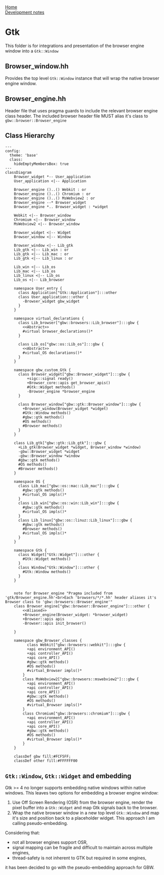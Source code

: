 [Home](../../#development)<br>
[Development notes](..)

# Gtk
This folder is for integrations and presentation of the browser engine window into a `Gtk::Window`

## Browser_window.hh
Provides the top level `Gtk::Window` instance that will wrap the native browser engine window.

## Browser_engine.hh
Header file that uses pragma guards to include the relevant browser engine class header. The included browser header file MUST alias it's class to `gbw::browser::Browser_engine`

## Class Hierarchy
```mermaid
---
config:
  theme: 'base'
  class:
    hideEmptyMembersBox: true
---
classDiagram
    Browser_widget *-- User_application
    User_application <|-- Application

    Browser_engine ()..() Webkit : or
    Browser_engine ()..() Chromium : or
    Browser_engine ()..() MsWebview2 : or
    Browser_engine --* Browser_widget
    Browser_engine *.. Browser_widget : *widget

    Webkit <|-- Browser_window
    Chromium <|-- Browser_window
    MsWebview2 <|-- Browser_window
    
    Browser_widget <|-- Widget
    Browser_window <|-- Window
    
    Browser_window <|-- Lib_gtk
    Lib_gtk <|-- Lib_win : or
    Lib_gtk <|-- Lib_mac : or
    Lib_gtk <|-- Lib_linux : or
    
    Lib_win <|-- Lib_os
    Lib_mac <|-- Lib_os
    Lib_linux <|-- Lib_os
    Lib_os <|-- Lib_browser
    
    namespace User_entry {
      class Application["Gtk::Application"]:::other
      class User_application:::other {
        -Browser_widget gbw_widget
      }
    }
    
    namespace virtual_declarations {
      class Lib_browser["gbw::browsers::Lib_browser"]:::gbw {
        <<Abstract>> 
        #virtual browser_declarations()*
      } 
      
      class Lib_os["gbw::os::Lib_os"]:::gbw {
        <<Abstract>>
        #virtual_OS declarations()*
      }
    }

    namespace gbw_custom_Gtk {
      class Browser_widget["gbw::Browser_widget"]:::gbw {
          +sigc::signal ready()
          +Browser_core::apis get_browser_apis()
          #Gtk::Widget methods()
          -Browser_engine *browser_engine
      }

      class Browser_window["gbw::gtk::Browser_window"]:::gbw {
        +Browser_window(Browser_widget *widget)
        #Gtk::Window methods()
        #gbw::gtk methods()
        #OS methods()
        #Browser methods()
      }
    }

    class Lib_gtk["gbw::gtk::Lib_gtk"]:::gbw {
      +Lib_gtk(Browser_widget *widget, Browser_window *window)
      -gbw::Browser_widget *widget
      -gbw::Browser_window *window
      #gbw::gtk methods()
      #OS methods()
      #Browser methods()
    }

    namespace OS {
      class Lib_mac["gbw::os::mac::Lib_mac"]:::gbw {
        #gbw::gtk methods()
        #virtual_OS impls()*
      }
      class Lib_win["gbw::os::win::Lib_win"]:::gbw {
        #gbw::gtk methods()
        #virtual_OS impls()*
      }
      class Lib_linux["gbw::os::linuz::Lib_linux"]:::gbw {
        #gbw::gtk methods()
        #Browser methods()
        #virtual_OS impls()*
      }
    }

    namespace Gtk {
      class Widget["Gtk::Widget"]:::other {
        #Gtk::Widget methods()
      }
      class Window["Gtk::Window"]:::other {
        #Gtk::Window methods()
      }
    }


    note for Browser_engine "Pragma included from 'gtk/Browser_engine.hh'<br>Each 'browsers/*/*.hh' header aliases it's Browser class to 'gbw::browsers::Browser_engine'" 
    class Browser_engine["gbw::browser::Browser_engine"]:::other {
        <<Aliased>>
        +Browser_engine(Browser_widget: *browser_widget)
        +Browser::apis apis
        -Browser::apis init_browser()
        
    }

    namespace gbw_Browser_classes {
          class Webkit["gbw::browsers::webkit"]:::gbw {
          +api environment_API()
          +api controller_API()
          +api core_API()
          #gbw::gtk methods()
          #OS methods()
          #virtual_Browser impls()*
        }
        class MsWebview2["gbw::browsers::mswebview2"]:::gbw {
          +api environment_API()
          +api controller_API()
          +api core_API()
          #gbw::gtk methods()
          #OS methods()          
          #virtual_Browser impls()*
        }
        class Chromium["gbw::browsers::chromium"]:::gbw {
          +api environment_API()
          +api controller_API()
          +api core_API()
          #gbw::gtk methods()
          #OS methods()          
          #virtual_Browser impls()*
        }
    }

    classDef gbw fill:#FCF5FF; 
    classDef other fill:#FFFFFF00
```

## `Gtk::Window`, `Gtk::Widget` and embedding
Gtk >= 4 no longer supports embedding native windows within native windows. This leaves two options for embedding a browser engine window:
1) Use Off Screen Rendering (OSR) from the browser engine, render the pixel buffer into a `Gtk::Widget` and map Gtk signals back to the browser.
2) Wrap the native browser window in a new top level `Gtk::Window` and map it's size and position back to a placeholder widget. This approach I am calling pseudo-embedding.

Considering that:
- not all browser engines support OSR, 
- signal mapping can be fragile and difficult to maintain across multiple engines,
- thread-safety is not inherent to GTK but required in some engines,

it has been decided to go with the pseudo-embedding approach for GBW.
